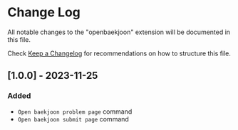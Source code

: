 # Change Log

All notable changes to the "openbaekjoon" extension will be documented in this file.

Check [Keep a Changelog](http://keepachangelog.com/) for recommendations on how to structure this file.

## [1.0.0] - 2023-11-25

### Added

- `Open baekjoon problem page` command
- `Open baekjoon submit page` command
